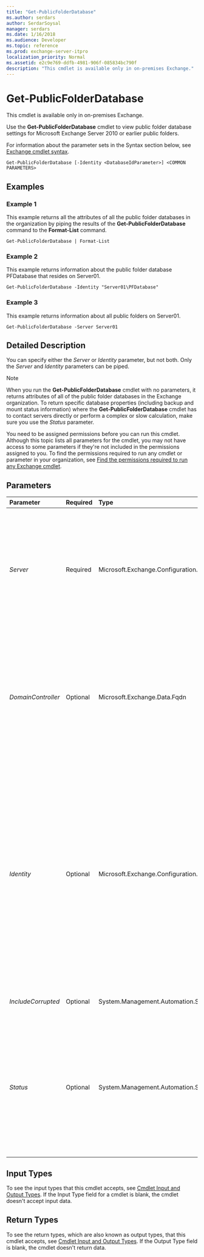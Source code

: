 ```yaml
---
title: "Get-PublicFolderDatabase"
ms.author: serdars
author: SerdarSoysal
manager: serdars
ms.date: 1/16/2018
ms.audience: Developer
ms.topic: reference
ms.prod: exchange-server-itpro
localization_priority: Normal
ms.assetid: e2c9e769-ddfb-4981-906f-085834bc790f
description: "This cmdlet is available only in on-premises Exchange."
---
```


# Get-PublicFolderDatabase

This cmdlet is available only in on-premises Exchange. 
  
Use the **Get-PublicFolderDatabase** cmdlet to view public folder database settings for Microsoft Exchange Server 2010 or earlier public folders.
  
For information about the parameter sets in the Syntax section below, see [Exchange cmdlet syntax](https://technet.microsoft.com/library/bb123552.aspx). 
  
```
Get-PublicFolderDatabase [-Identity <DatabaseIdParameter>] <COMMON PARAMETERS>

```

## Examples

### Example 1

This example returns all the attributes of all the public folder databases in the organization by piping the results of the **Get-PublicFolderDatabase** command to the **Format-List** command.
  
```
Get-PublicFolderDatabase | Format-List
```

### Example 2

This example returns information about the public folder database PFDatabase that resides on Server01.
  
```
Get-PublicFolderDatabase -Identity "Server01\PFDatabase"
```

### Example 3

This example returns information about all public folders on Server01.
  
```
Get-PublicFolderDatabase -Server Server01
```

## Detailed Description
<a name="DetailedDescription"> </a>

You can specify either the _Server_ or _Identity_ parameter, but not both. Only the _Server_ and _Identity_ parameters can be piped.
  
> [!NOTE]
> When you run the **Get-PublicFolderDatabase** cmdlet with no parameters, it returns attributes of all of the public folder databases in the Exchange organization. To return specific database properties (including backup and mount status information) where the **Get-PublicFolderDatabase** cmdlet has to contact servers directly or perform a complex or slow calculation, make sure you use the _Status_ parameter.
  
You need to be assigned permissions before you can run this cmdlet. Although this topic lists all parameters for the cmdlet, you may not have access to some parameters if they're not included in the permissions assigned to you. To find the permissions required to run any cmdlet or parameter in your organization, see [Find the permissions required to run any Exchange cmdlet](https://technet.microsoft.com/library/mt432940.aspx).
  
## Parameters
<a name="DetailedDescription"> </a>

|**Parameter**|**Required**|**Type**|**Description**|
|:-----|:-----|:-----|:-----|
| _Server_ <br/> |Required  <br/> |Microsoft.Exchange.Configuration.Tasks.ServerIdParameter  <br/> |The _Server_ parameter specifies the name of a server that contains a public folder database. If specified, only the public folder database on the specified server is returned. This parameter can't be used with the _Identity_ parameter. <br/> |
| _DomainController_ <br/> |Optional  <br/> |Microsoft.Exchange.Data.Fqdn  <br/> |The _DomainController_ parameter specifies the domain controller that's used by this cmdlet to read data from or write data to Active Directory. You identify the domain controller by its fully qualified domain name (FQDN). For example, `dc01.contoso.com`.  <br/> |
| _Identity_ <br/> |Optional  <br/> |Microsoft.Exchange.Configuration.Tasks.DatabaseIdParameter  <br/> | The _Identity_ parameter specifies a public folder database. You can use the following values: <br/>  GUID <br/>  Distinguished name (DN) <br/>  Database name <br/>  If you don't specify the server name, the cmdlet searches for databases on the local server. If you have multiple databases with the same name, the cmdlet retrieves all databases with the same name in the specified scope. This parameter can't be used with the _Server_ parameter. <br/> |
| _IncludeCorrupted_ <br/> |Optional  <br/> |System.Management.Automation.SwitchParameter  <br/> |This parameter is reserved for internal Microsoft use.  <br/> |
| _Status_ <br/> |Optional  <br/> |System.Management.Automation.SwitchParameter  <br/> |The _Status_ parameter specifies whether additional backup and mount status information is included for servers running Exchange 2010. If the _Status_ parameter is included, additional backup and mount status information is included for Exchange 2010 servers. <br/> |
   
## Input Types
<a name="InputTypes"> </a>

To see the input types that this cmdlet accepts, see [Cmdlet Input and Output Types](http://go.microsoft.com/fwlink/p/?linkId=616387). If the Input Type field for a cmdlet is blank, the cmdlet doesn't accept input data. 
  
## Return Types
<a name="ReturnTypes"> </a>

To see the return types, which are also known as output types, that this cmdlet accepts, see [Cmdlet Input and Output Types](http://go.microsoft.com/fwlink/p/?linkId=616387). If the Output Type field is blank, the cmdlet doesn't return data. 
  

